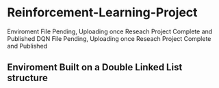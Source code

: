 # Reinforcement-Learning-Project

Enviroment File Pending,  Uploading once Reseach Project Complete and Published
DQN File Pending, Uploading once Reseach Project Complete and Published


## Enviroment Built on a Double Linked List structure

